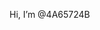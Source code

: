 Hi, I’m @4A65724B

<!---
4A65724B/4A65724B is a ✨ special ✨ repository because its `README.md` (this file) appears on your GitHub profile.
You can click the Preview link to take a look at your changes.
--->
